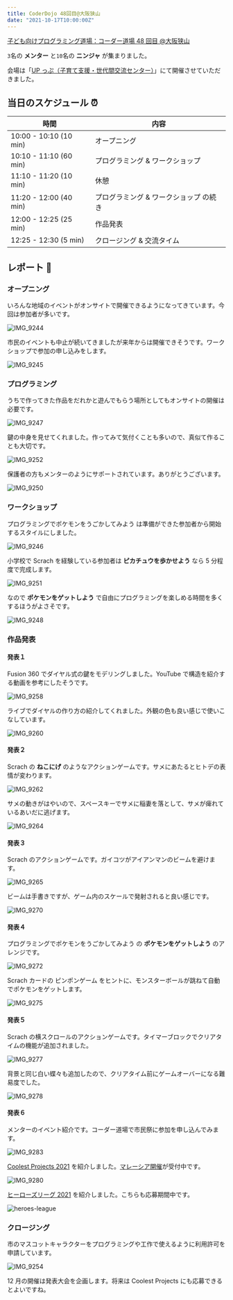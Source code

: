 ```yaml
---
title: CoderDojo 48回目@大阪狭山
date: "2021-10-17T10:00:00Z"
---
```


[子ども向けプログラミング道場：コーダー道場 48 回目 @大阪狭山](https://coderdojo-hommachi.doorkeeper.jp/events/127497)

`3`名の **メンター** と`10`名の **ニンジャ** が集まりました。

会場は「[UP っぷ（子育て支援・世代間交流センター）](http://www.city.osakasayama.osaka.jp/kosodate_kyoiku/kosodate/upp_kosodatesiensedaikankouryuusenta1/index.html)」にて開催させていただきました。

## 当日のスケジュール ⏰

| 時間                   | 内容                                   |
| ---------------------- | -------------------------------------- |
| 10:00 - 10:10 (10 min) | オープニング                           |
| 10:10 - 11:10 (60 min) | プログラミング & ワークショップ        |
| 11:10 - 11:20 (10 min) | 休憩                                   |
| 11:20 - 12:00 (40 min) | プログラミング & ワークショップ の続き |
| 12:00 - 12:25 (25 min) | 作品発表                               |
| 12:25 - 12:30 (5 min)  | クロージング & 交流タイム              |

## レポート 📝

### オープニング

いろんな地域のイベントがオンサイトで開催できるようになってきています。今回は参加者が多いです。

![IMG_9244](./IMG_9244.jpeg)

市民のイベントも中止が続いてきましたが来年からは開催できそうです。ワークショップで参加の申し込みをします。

![IMG_9245](./IMG_9245.jpeg)

### プログラミング

うちで作ってきた作品をだれかと遊んでもらう場所としてもオンサイトの開催は必要です。

![IMG_9247](./IMG_9247.jpeg)

鍵の中身を見せてくれました。作ってみて気付くことも多いので、真似て作ることも大切です。

![IMG_9252](./IMG_9252.jpeg)

保護者の方もメンターのようにサポートされています。ありがとうございます。

![IMG_9250](./IMG_9250.jpeg)

### ワークショップ

プログラミングでポケモンをうごかしてみよう は準備ができた参加者から開始するスタイルにしました。

![IMG_9246](./IMG_9246.jpeg)

小学校で Scrach を経験している参加者は **ピカチュウを歩かせよう** なら 5 分程度で完成します。

![IMG_9251](./IMG_9251.jpeg)

なので **ポケモンをゲットしよう** で自由にプログラミングを楽しめる時間を多くするほうがよさそです。

![IMG_9248](./IMG_9248.jpeg)

### 作品発表

#### 発表１

Fusion 360 でダイヤル式の鍵をモデリングしました。YouTube で構造を紹介する動画を参考にしたそうです。

![IMG_9258](./IMG_9258.jpeg)

ライブでダイヤルの作り方の紹介してくれました。外観の色も良い感じで使いこなしています。

![IMG_9260](./IMG_9260.jpeg)

#### 発表２

Scrach の **ねこにげ** のようなアクションゲームです。サメにあたるとヒトデの表情が変わります。

![IMG_9262](./IMG_9262.jpeg)

サメの動きがはやいので、スペースキーでサメに稲妻を落として、サメが痺れているあいだに逃げます。

![IMG_9264](./IMG_9264.jpeg)

#### 発表３

Scrach のアクションゲームです。ガイコツがアイアンマンのビームを避けます。

![IMG_9265](./IMG_9265.jpeg)

ビームは手書きですが、ゲーム内のスケールで発射されると良い感じです。

![IMG_9270](./IMG_9270.jpeg)

#### 発表４

プログラミングでポケモンをうごかしてみよう の **ポケモンをゲットしよう** のアレンジです。

![IMG_9272](./IMG_9272.jpeg)

Scrach カードの ピンポンゲーム をヒントに、モンスターボールが跳ねて自動でポケモンをゲットします。

![IMG_9275](./IMG_9275.jpeg)

#### 発表５

Scrach の横スクロールのアクションゲームです。タイマーブロックでクリアタイムの機能が追加されました。

![IMG_9277](./IMG_9277.jpeg)

背景と同じ白い蝶々も追加したので、クリアタイム前にゲームオーバーになる難易度でした。

![IMG_9278](./IMG_9278.jpeg)

#### 発表６

メンターのイベント紹介です。コーダー道場で市民祭に参加を申し込んでみます。

![IMG_9283](./IMG_9283.jpeg)

[Coolest Projects 2021](https://online.coolestprojects.org/) を紹介しました。[マレーシア開催](https://coolestprojectsmalaysia.com/)が受付中です。

![IMG_9280](./IMG_9280.jpeg)

[ヒーローズリーグ 2021](https://heroes-league.net/) を紹介しました。こちらも応募期間中です。

![heroes-league](https://heroes-league.net/img/OGP.png)

### クロージング

市のマスコットキャラクターをプログラミングや工作で使えるように利用許可を申請しています。

![IMG_9254](./IMG_9254.jpeg)

12 月の開催は発表大会を企画します。将来は Coolest Projects にも応募できるとよいですね。
